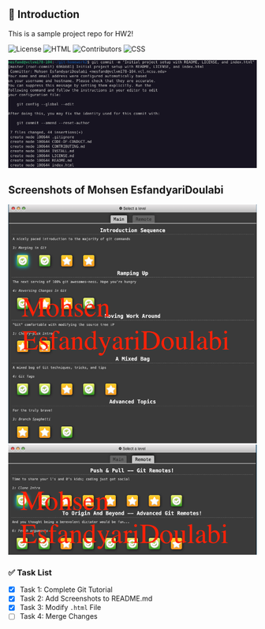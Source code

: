 ## 📝 Introduction
This is a sample project repo for HW2!

![License](https://img.shields.io/badge/License-MIT-green?style=for-the-badge)
![HTML](https://img.shields.io/badge/HTML-239120?style=for-the-badge&logo=html5&logoColor=white)
![Contributors](https://img.shields.io/badge/Contributors-3-blue?style=for-the-badge)
![CSS](https://img.shields.io/badge/CSS-239120?style=for-the-badge&logo=css3&logoColor=white)

![Project Screenshot](images/ss1.png)

## Screenshots of Mohsen EsfandyariDoulabi
![Git intro Screenshot](images/MED-SS1.png)
![Git intro Screenshot](images/MED-SS2.png)


### ✅ Task List
- [x] Task 1: Complete Git Tutorial
- [x] Task 2: Add Screenshots to README.md
- [x] Task 3: Modify `.html` File
- [ ] Task 4: Merge Changes